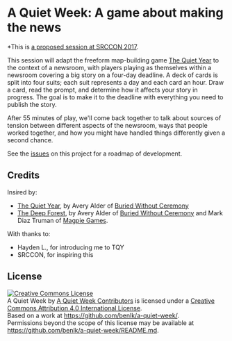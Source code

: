 # A Quiet Week: A game about making the news

*This is [a proposed session at SRCCON 2017](https://srccon.org/sessions/proposals/#proposal-743908).

This session will adapt the freeform map-building game [The Quiet Year](https://buriedwithoutceremony.com/the-quiet-year/) to the context of a newsroom, with players playing as themselves within a newsroom covering a big story on a four-day deadline. A deck of cards is split into four suits; each suit represents a day and each card an hour. Draw a card, read the prompt, and determine how it affects your story in progress. The goal is to make it to the deadline with everything you need to publish the story.

After 55 minutes of play, we'll come back together to talk about sources of tension between different aspects of the newsroom, ways that people worked together, and how you might have handled things differently given a second chance.

See the [issues](https://github.com/benlk/a-quiet-week/issues) on this project for a roadmap of development.

## Credits

Insired by:

- [The Quiet Year](https://buriedwithoutceremony.com/the-quiet-year/), by Avery Alder of [Buried Without Ceremony](https://buriedwithoutceremony.com/)
- [The Deep Forest](https://buriedwithoutceremony.com/the-quiet-year/the-deep-forest/), by Avery Alder of [Buried Without Ceremony](https://buriedwithoutceremony.com/) and Mark Diaz Truman of [Magpie Games](http://www.magpiegames.com/).

With thanks to:

- Hayden L., for introducing me to TQY
- SRCCON, for inspiring this

## License

<a rel="license" href="http://creativecommons.org/licenses/by/4.0/"><img alt="Creative Commons License" style="border-width:0" src="https://i.creativecommons.org/l/by/4.0/88x31.png" /></a><br /><span xmlns:dct="http://purl.org/dc/terms/" href="http://purl.org/dc/dcmitype/Text" property="dct:title" rel="dct:type">A Quiet Week</span> by <a xmlns:cc="http://creativecommons.org/ns#" href="https://github.com/benlk/a-quiet-week/" property="cc:attributionName" rel="cc:attributionURL">A Quiet Week Contributors</a> is licensed under a <a rel="license" href="http://creativecommons.org/licenses/by/4.0/">Creative Commons Attribution 4.0 International License</a>.<br />Based on a work at <a xmlns:dct="http://purl.org/dc/terms/" href="https://github.com/benlk/a-quiet-week/" rel="dct:source">https://github.com/benlk/a-quiet-week/</a>.<br />Permissions beyond the scope of this license may be available at <a xmlns:cc="http://creativecommons.org/ns#" href="https://github.com/benlk/a-quiet-week/README.md" rel="cc:morePermissions">https://github.com/benlk/a-quiet-week/README.md</a>.
